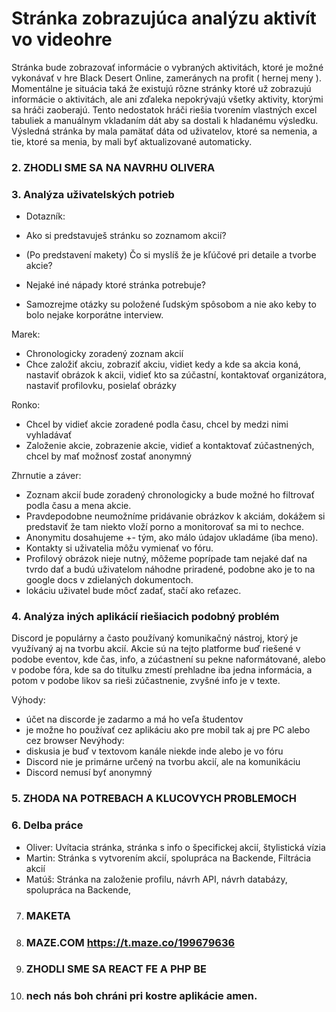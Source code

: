 # Stránka zobrazujúca analýzu aktivít vo videohre

Stránka bude zobrazovať informácie o vybraných aktivitách, ktoré je možné vykonávať v hre Black Desert Online, zameránych na profit ( hernej meny ). 
Momentálne je situácia taká že existujú rôzne stránky ktoré už zobrazujú informácie o aktivitách, ale ani zďaleka nepokrývajú všetky aktivity, ktorými sa hráči zaoberajú.
Tento nedostatok hráči riešia tvorením vlastných excel tabuliek a manuálnym vkladaním dát aby sa dostali k hladanému výsledku. Výsledná stránka by mala pamätať dáta od uživatelov,
ktoré sa nemenia, a tie, ktoré sa menia, by mali byť aktualizované automaticky.

### 2. ZHODLI SME SA NA NAVRHU OLIVERA

### 3. Analýza uživatelských potrieb
- Dotazník: 
- Ako si predstavuješ stránku so zoznamom akcií?
- (Po predstavení makety) Čo si myslíš že je kľúčové pri detaile a tvorbe akcie?
- Nejaké iné nápady ktoré stránka potrebuje?

- Samozrejme otázky su položené ľudským spôsobom a nie ako keby to bolo nejake korporátne interview.

Marek:
- Chronologicky zoradený zoznam akcií
- Chce založiť akciu, zobraziť akciu, vidiet kedy a kde sa akcia koná, nastaviť obrázok k akcii, vidieť kto sa zúčastní, kontaktovať organizátora, nastaviť profilovku, posielať obrázky

Ronko:
- Chcel by vidieť akcie zoradené podla času, chcel by medzi nimi vyhladávať
- Založenie akcie, zobrazenie akcie, vidieť a kontaktovať zúčastnených, chcel by mať možnosť zostať anonymný

Zhrnutie a záver:
- Zoznam akcií bude zoradený chronologicky a bude možné ho filtrovať podla času a mena akcie.
- Pravdepodobne neumožníme pridávanie obrázkov k akciám, dokážem si predstaviť že tam niekto vloží porno a monitorovať sa mi to nechce.
- Anonymitu dosahujeme +- tým, ako málo údajov ukladáme (iba meno).
- Kontakty si uživatelia môžu vymienať vo fóru.
- Profilový obrázok nieje nutný, môžeme poprípade tam nejaké dať na tvrdo dať a budú uživatelom náhodne priradené, podobne ako je to na google docs v zdielaných dokumentoch.
- lokáciu uživatel bude môcť zadať, stačí ako reťazec. 

### 4. Analýza iných aplikácií riešiacich podobný problém
Discord je populárny a často používaný komunikačný nástroj, ktorý je využívaný aj na tvorbu akcií. Akcie sú na tejto platforme buď riešené v podobe eventov, kde čas, info, a zúćastnení su pekne naformátované, alebo v podobe fóra, kde sa do titulku zmestí prehladne iba jedna informácia, a potom v podobe likov sa rieši zúčastnenie, zvyšné info je v texte. 

Výhody:
- účet na discorde je zadarmo a má ho veľa študentov
- je možne ho používať cez aplikáciu ako pre mobil tak aj pre PC alebo cez browser
Nevýhody: 
- diskusia je buď v textovom kanále niekde inde alebo je vo fóru
- Discord nie je primárne určený na tvorbu akcií, ale na komunikáciu
- Discord nemusí byť anonymný

### 5.  ZHODA NA POTREBACH A KLUCOVYCH PROBLEMOCH

### 6. Delba práce
- Oliver: Uvítacia stránka, stránka s info o špecifickej akcií, štylistická vízia
- Martin: Stránka s vytvorením akcií, spolupráca na Backende, Filtrácia akcií
- Matúš: Stránka na založenie profilu, návrh API, návrh databázy, spolupráca na Backende, 

7. ### MAKETA
8. ### MAZE.COM https://t.maze.co/199679636
9. ### ZHODLI SME SA REACT FE A PHP BE 

10. ### nech nás boh chráni pri kostre aplikácie amen.


